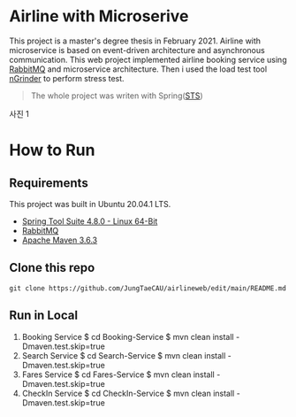 Airline with Microserive
=============
This project is a master's degree thesis in February 2021. Airline with microservice is based on event-driven architecture and
asynchronous communication. This web project implemented airline booking service using [RabbitMQ](https://www.rabbitmq.com/) and microservice architecture. 
Then i used the load test tool [nGrinder](http://naver.github.io/ngrinder/) to perform stress test.
> The whole project was writen with Spring([STS](https://spring.io/tools))

사진 1

How to Run
=============
Requirements
-------------
This project was built in Ubuntu 20.04.1 LTS.
* [Spring Tool Suite 4.8.0 - Linux 64-Bit](https://spring.io/tools)
* [RabbitMQ](https://www.rabbitmq.com/)
* [Apache Maven 3.6.3](https://maven.apache.org/)

Clone this repo
-------------
    git clone https://github.com/JungTaeCAU/airlineweb/edit/main/README.md

Run in Local
-------------
1. Booking Service
        $ cd Booking-Service
        $ mvn clean install -Dmaven.test.skip=true
2. Search Service
        $ cd Search-Service
        $ mvn clean install -Dmaven.test.skip=true
3. Fares Service
        $ cd Fares-Service
        $ mvn clean install -Dmaven.test.skip=true
4. CheckIn Service
        $ cd CheckIn-Service
        $ mvn clean install -Dmaven.test.skip=true
